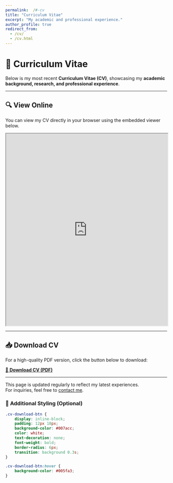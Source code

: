 ```yaml
---
permalink:  /#-cv
title: "Curriculum Vitae"
excerpt: "My academic and professional experience."
author_profile: true
redirect_from: 
  - /cv/
  - /cv.html
---
```



# 📄 Curriculum Vitae

Below is my most recent **Curriculum Vitae (CV)**, showcasing my **academic background, research, and professional experience**.

---

## 🔍 **View Online**
You can view my CV directly in your browser using the embedded viewer below.

<iframe src="https://drive.google.com/file/d/1h2T5wiRbZVjhjnDVjj_3m5KJigL6psA2/preview" width="100%" height="600px"></iframe>

---

## 📥 **Download CV**
For a high-quality PDF version, click the button below to download:

<a href="/assets/resumes%20v_final.pdf" download="Chengwu_CV.pdf" class="cv-download-btn">📌 **Download CV (PDF)**</a>

---

This page is updated regularly to reflect my latest experiences.  
For inquiries, feel free to [contact me](mailto:datajourney.chengw@gmail.com).  

### 🎨 **Additional Styling (Optional)**
```css
.cv-download-btn {
    display: inline-block;
    padding: 12px 18px;
    background-color: #007acc;
    color: white;
    text-decoration: none;
    font-weight: bold;
    border-radius: 6px;
    transition: background 0.3s;
}

.cv-download-btn:hover {
    background-color: #005fa3;
}
